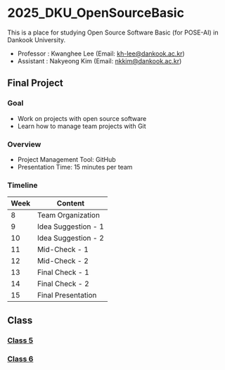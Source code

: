 # 2025_DKU_OpenSourceBasic

This is a place for studying Open Source Software Basic (for POSE-AI) in Dankook University.

- Professor : Kwanghee Lee (Email: kh-lee@dankook.ac.kr)
- Assistant : Nakyeong Kim (Email: nkkim@dankook.ac.kr)

## Final Project

### Goal
- Work on projects with open source software
- Learn how to manage team projects with Git

### Overview
- Project Management Tool: GitHub
- Presentation Time: 15 minutes per team

### Timeline
| Week | Content                       |
|------|-------------------------------|
| 8    | Team Organization   |
| 9    | Idea Suggestion - 1    |
| 10   | Idea Suggestion - 2    |
| 11   | Mid-Check - 1 |
| 12   | Mid-Check - 2 |
| 13   | Final Check - 1 |
| 14   | Final Check - 2 |
| 15   | Final Presentation |

## Class
### **[Class 5](./Class5/README.md)**  
### **[Class 6](./Class6/README.md)**  
